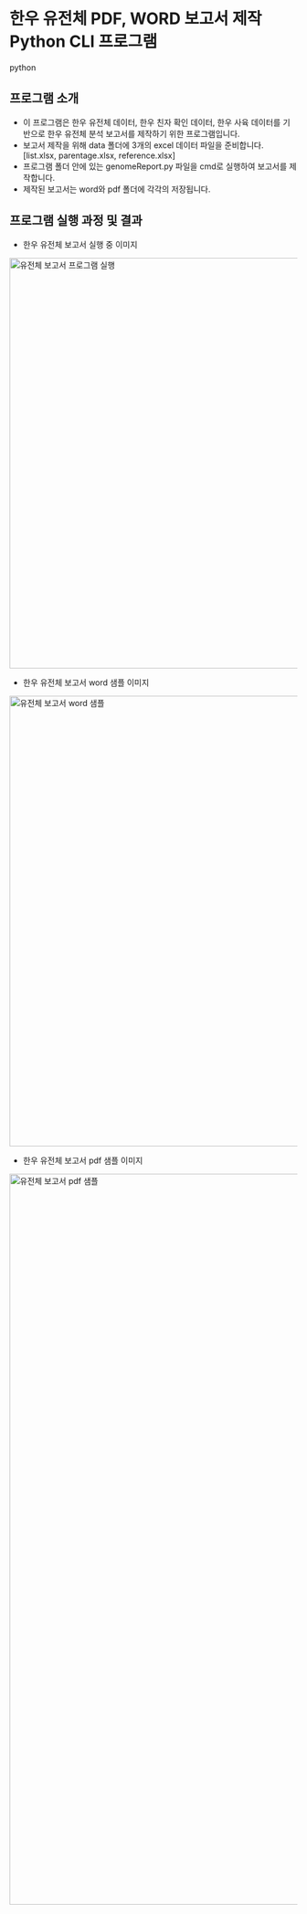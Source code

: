 # 한우 유전체 PDF, WORD 보고서 제작 Python CLI 프로그램
python

## 프로그램 소개
- 이 프로그램은 한우 유전체 데이터, 한우 친자 확인 데이터, 한우 사육 데이터를 기반으로 한우 유전체 분석 보고서를 제작하기 위한 프로그램입니다.
- 보고서 제작을 위해 data 폴더에 3개의 excel 데이터 파일을 준비합니다. [list.xlsx, parentage.xlsx, reference.xlsx]
- 프로그램 폴더 안에 있는 genomeReport.py 파일을 cmd로 실행하여 보고서를 제작합니다.
- 제작된 보고서는 word와 pdf 폴더에 각각의 저장됩니다.

## 프로그램 실행 과정 및 결과



- 한우 유전체 보고서 실행 중 이미지


<img width="719" alt="유전체 보고서 프로그램 실행" src="https://github.com/kwonkeonhyeong/hanwooGenomeReportPrograme/assets/138849238/43e56734-7df3-4b4f-b8c1-1ac564f3924d">


- 한우 유전체 보고서 word 샘플 이미지


<img width="789" alt="유전체 보고서 word 샘플" src="https://github.com/kwonkeonhyeong/hanwooGenomeReportPrograme/assets/138849238/c3b44e08-3489-4630-b92c-446c9d0e9990">


- 한우 유전체 보고서 pdf 샘플 이미지


<img width="1280" alt="유전체 보고서 pdf 샘플" src="https://github.com/kwonkeonhyeong/hanwooGenomeReportPrograme/assets/138849238/0c0a88e1-d097-4b9c-a35b-c132d03ca2ee">


  
